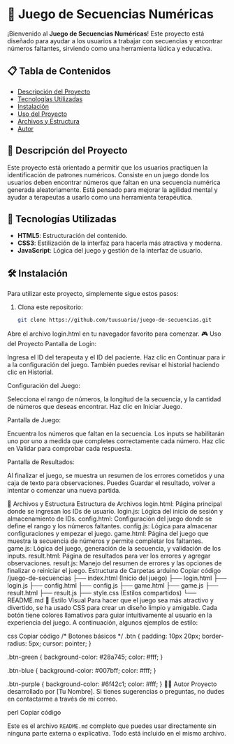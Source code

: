 # 🧩 Juego de Secuencias Numéricas

¡Bienvenido al **Juego de Secuencias Numéricas**! Este proyecto está diseñado para ayudar a los usuarios a trabajar con secuencias y encontrar números faltantes, sirviendo como una herramienta lúdica y educativa.

## 📋 Tabla de Contenidos
- [Descripción del Proyecto](#descripcion-del-proyecto)
- [Tecnologías Utilizadas](#tecnologias-utilizadas)
- [Instalación](#instalacion)
- [Uso del Proyecto](#uso-del-proyecto)
- [Archivos y Estructura](#archivos-y-estructura)
- [Autor](#autor)

## 📖 Descripción del Proyecto <a name="descripcion-del-proyecto"></a>
Este proyecto está orientado a permitir que los usuarios practiquen la identificación de patrones numéricos. Consiste en un juego donde los usuarios deben encontrar números que faltan en una secuencia numérica generada aleatoriamente. Está pensado para mejorar la agilidad mental y ayudar a terapeutas a usarlo como una herramienta terapéutica.

## 🚀 Tecnologías Utilizadas <a name="tecnologias-utilizadas"></a>
- **HTML5**: Estructuración del contenido.
- **CSS3**: Estilización de la interfaz para hacerla más atractiva y moderna.
- **JavaScript**: Lógica del juego y gestión de la interfaz de usuario.

## 🛠 Instalación <a name="instalacion"></a>
Para utilizar este proyecto, simplemente sigue estos pasos:
1. Clona este repositorio: 
   ```bash
   git clone https://github.com/tuusuario/juego-de-secuencias.git

Abre el archivo login.html en tu navegador favorito para comenzar.
🎮 Uso del Proyecto <a name="uso-del-proyecto"></a>
Pantalla de Login:

Ingresa el ID del terapeuta y el ID del paciente. Haz clic en Continuar para ir a la configuración del juego.
También puedes revisar el historial haciendo clic en Historial.

Configuración del Juego:

Selecciona el rango de números, la longitud de la secuencia, y la cantidad de números que deseas encontrar.
Haz clic en Iniciar Juego.

Pantalla de Juego:

Encuentra los números que faltan en la secuencia. Los inputs se habilitarán uno por uno a medida que completes correctamente cada número.
Haz clic en Validar para comprobar cada respuesta.

Pantalla de Resultados:

Al finalizar el juego, se muestra un resumen de los errores cometidos y una caja de texto para observaciones.
Puedes Guardar el resultado, volver a intentar o comenzar una nueva partida.

📂 Archivos y Estructura <a name="archivos-y-estructura"></a>
Estructura de Archivos
login.html: Página principal donde se ingresan los IDs de usuario.
login.js: Lógica del inicio de sesión y almacenamiento de IDs.
config.html: Configuración del juego donde se define el rango y los números faltantes.
config.js: Lógica para almacenar configuraciones y empezar el juego.
game.html: Página del juego que muestra la secuencia de números y permite completar los faltantes.
game.js: Lógica del juego, generación de la secuencia, y validación de los inputs.
result.html: Página de resultados para ver los errores y agregar observaciones.
result.js: Manejo del resumen de errores y las opciones de finalizar o reiniciar el juego.
Estructura de Carpetas
arduino
Copiar código
/juego-de-secuencias
    ├── index.html (Inicio del juego)
    ├── login.html
    ├── login.js
    ├── config.html
    ├── config.js
    ├── game.html
    ├── game.js
    ├── result.html
    ├── result.js
    ├── style.css (Estilos compartidos)
    └── README.md
🌟 Estilo Visual <a name="estilo-visual"></a>
Para hacer que el juego sea más atractivo y divertido, se ha usado CSS para crear un diseño limpio y amigable. Cada botón tiene colores llamativos para guiar intuitivamente al usuario en la experiencia del juego. A continuación, algunos ejemplos de estilo:

css
Copiar código
/* Botones básicos */
.btn {
    padding: 10px 20px;
    border-radius: 5px;
    cursor: pointer;
}

.btn-green {
    background-color: #28a745;
    color: #fff;
}

.btn-blue {
    background-color: #007bff;
    color: #fff;
}

.btn-purple {
    background-color: #6f42c1;
    color: #fff;
}
🧑‍💻 Autor <a name="autor"></a>
Proyecto desarrollado por [Tu Nombre]. Si tienes sugerencias o preguntas, no dudes en contactarme a través de mi correo.

perl
Copiar código

Este es el archivo `README.md` completo que puedes usar directamente sin ninguna parte externa o explicativa. Todo está incluido en el mismo archivo.



